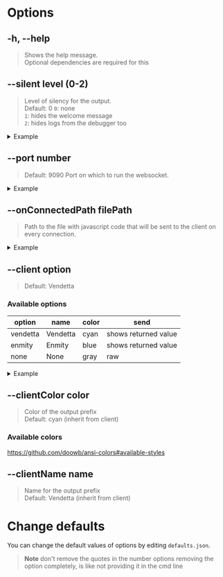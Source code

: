 # Options

## -h, --help
> Shows the help message. <br/>
> Optional dependencies are required for this

## --silent __level__ (0-2)
> Level of silency for the output. <br/>
> Default: 0
> `0`: none<br/>
> `1`: hides the welcome message <br/>
> `2`: hides logs from the debugger too <br/>
<details> 

<summary> Example </summary>

`node . --silent=1`

</details>

## --port __number__
> Default: 9090
> Port on which to run the websocket.
<details> 

<summary> Example </summary>

`node . --port=6969`

</details>

## --onConnectedPath __filePath__
> Path to the file with javascript code that will be sent to the client on every connection.
<details> 

<summary> Example </summary>

`node . --onConnectedPath="~/test.js"`<br/>
```js
// ~/test.js
console.log("hai")
```

</details>

## --client __option__
> Default: Vendetta<br/>

### Available options
|  option  |   name   | color |         send         |
| -------- | -------- | ----- | -------------------- |
| vendetta | Vendetta | cyan  | shows returned value |
| enmity   | Enmity   | blue  | shows returned value |
| none     | None     | gray  | raw                  |
<details> 

<summary> Example </summary>

`node . --client="enmity"`<br/>

</details>

## --clientColor __color__
> Color of the output prefix<br/>
> Default: cyan (inherit from client)

### Available colors
https://github.com/doowb/ansi-colors#available-styles

## --clientName __name__
> Name for the output prefix<br/>
> Default: Vendetta (inherit from client)

# Change defaults
You can change the default values of options by editing `defaults.json`.
> **Note**
> don't remove the quotes in the number options
> removing the option completely, is like not providing it in the cmd line
